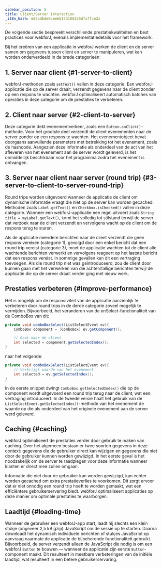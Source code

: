 ```yaml
---
sidebar_position: 5
title: Client/Server Interaction
_i18n_hash: ed7cdbde8cee6b173108326dfa7fce2a
---
```

De volgende sectie bespreekt verschillende prestatiekwaliteiten en best practices voor webforJ, evenals implementatiedetails voor het framework.

Bij het creëren van een applicatie in webforJ werken de client en de server samen om gegevens tussen client en server te manipuleren, wat kan worden onderverdeeld in de brede categorieën:

## 1. Server naar client {#1-server-to-client}

webforJ-methoden zoals `setText()` vallen in deze categorie. Een webforJ-applicatie die op de server draait, verzendt gegevens naar de client zonder op een respons te wachten. webforJ optimaliseert automatisch batches van operaties in deze categorie om de prestaties te verbeteren.

## 2. Client naar server {#2-client-to-server}

Deze categorie dekt evenementverkeer, zoals een `Button.onClick()`-methode. Voor het grootste deel verzendt de client evenementen naar de server zonder op een respons te wachten. Het evenementobject bevat doorgaans aanvullende parameters met betrekking tot het evenement, zoals de hashcode. Aangezien deze informatie als onderdeel van de act van het afleveren van het evenement aan de server wordt geleverd, is het onmiddellijk beschikbaar voor het programma zodra het evenement is ontvangen.

## 3. Server naar client naar server (round trip) {#3-server-to-client-to-server-round-trip}

Round trips worden uitgevoerd wanneer de applicatie de client om dynamische informatie vraagt die niet op de server kan worden gecached. Methoden zoals `Label.getText()` en `Checkbox.isChecked()` vallen in deze categorie. Wanneer een webforJ-applicatie een regel uitvoert zoals `String title = myLabel.getText()`, komt het volledig tot stilstand terwijl de server dat verzoek naar de client verzendt en vervolgens wacht op de client om de respons terug te sturen.

Als de applicatie meerdere berichten naar de client verzendt die geen respons vereisen (categorie 1), gevolgd door een enkel bericht dat een round trip vereist (categorie 3), moet de applicatie wachten tot de client alle wachtende berichten verwerkt en vervolgens reageert op het laatste bericht dat een respons vereist. In sommige gevallen kan dit een vertraging toevoegen. Als die round trip niet was geïntroduceerd, zou de client door kunnen gaan met het verwerken van die achterstallige berichten terwijl de applicatie die op de server draait verder ging met nieuw werk.

## Prestaties verbeteren {#improve-performance}

Het is mogelijk om de responsiviteit van de applicatie aanzienlijk te verbeteren door round trips in de derde categorie zoveel mogelijk te vermijden. Bijvoorbeeld, het veranderen van de onSelect-functionaliteit van de ComboBox van dit:

```java
private void comboBoxSelect(ListSelectEvent ev){
    ComboBox component = (ComboBox) ev.getComponent();

    // Gaat naar de client
    int selected = component.getSelectedIndex();
}
```

naar het volgende:

```java
private void comboBoxSelect(ListSelectEvent ev){
    // Verkrijgt waarde van het evenement
    int selected = ev.getSelectedIndex();
}
```

In de eerste snippet dwingt `ComboBox.getSelectedIndex()` die op de component wordt uitgevoerd een round trip terug naar de client, wat een vertraging introduceert. In de tweede versie haalt het gebruik van de `ListSelectEvent.getSelectedIndex()`-methode van het evenement de waarde op die als onderdeel van het originele evenement aan de server werd geleverd.

## Caching {#caching}

webforJ optimaliseert de prestaties verder door gebruik te maken van caching. Over het algemeen bestaan er twee soorten gegevens in deze context: gegevens die de gebruiker direct kan wijzigen en gegevens die niet door de gebruiker kunnen worden gewijzigd. In het eerste geval is het noodzakelijk om de server te raadplegen voor deze informatie wanneer klanten er direct mee zullen omgaan.

Informatie die niet door de gebruiker kan worden gewijzigd, kan echter worden gecached om extra prestatieverlies te voorkomen. Dit zorgt ervoor dat er niet onnodig een round trip hoeft te worden gemaakt, wat een efficiëntere gebruikerservaring biedt. webforJ optimaliseert applicaties op deze manier om optimale prestaties te waarborgen.

## Laadtijd {#loading-time}

Wanneer de gebruiker een webforJ-app start, laadt hij slechts een klein stukje (ongeveer 2,5 kB gzip) JavaScript om de sessie op te starten. Daarna downloadt het dynamisch individuele berichten of stukjes JavaScript op aanvraag naarmate de applicatie de bijbehorende functionaliteit gebruikt. Bijvoorbeeld, de server verzendt alleen de JavaScript die nodig is om een webforJ `Button` te bouwen — wanneer de applicatie zijn eerste `Button`-component maakt. Dit resulteert in meetbare verbeteringen van de initiële laadtijd, wat resulteert in een betere gebruikerservaring.
